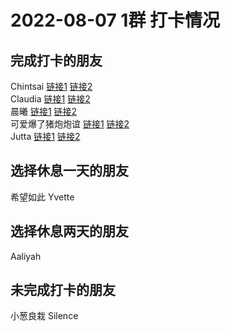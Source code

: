 # 2022-08-07 1群 打卡情况
## 完成打卡的朋友
Chintsai [链接1](http://mmbiz.qpic.cn/mmbiz_jpg/fKBOEML39zqgxibDkvoDGJNR4BEe4UjbmSWG2GLbuJWuRRsZHjfG7knMZhtVhZ2hRPibjDAjpyGGGCibricEK5MdYQ/0) [链接2](http://mmbiz.qpic.cn/mmbiz_jpg/fKBOEML39zqgxibDkvoDGJNR4BEe4Ujbm36diaYRiafFJiclib4DOPc0diboIxkA5jSz2kp9a9iaiaT52ia5tYbZWPXzOCQ/0) <br>Claudia [链接1](http://mmbiz.qpic.cn/mmbiz_jpg/EqM704vBbWDzzn1nFI8V245DvmyCNDiaUxVRsZVvI2AXictkaL3Rg2cdF7yL1fskwQBYic6o9iaOOWNwR5XsShR78w/0) [链接2](http://mmbiz.qpic.cn/mmbiz_jpg/EqM704vBbWDzzn1nFI8V245DvmyCNDiaUxKZsA4JIooVGmUA8Jj7XxeJEgm2p59DfObKDrZPjvNSeOfqj3lcDaQ/0) <br>晨曦 [链接1](http://mmbiz.qpic.cn/mmbiz_jpg/4rYayDxu0jUqicicibqdeWDSGzHNFmEFMyEhNGyEbCszLLweXXeXZT5lw76AwiaBprvKyZibS8lTzOntP0A0ib4dHpNA/0) [链接2](http://mmbiz.qpic.cn/mmbiz_jpg/4rYayDxu0jUqicicibqdeWDSGzHNFmEFMyEaibKcmef0lzUVQoWzhcu4iaHOib2rbOmHUofCctlQaYfqA6X7GFjVZ2NQ/0) <br>可爱爆了猪炮炮谊 [链接1](http://mmbiz.qpic.cn/mmbiz_jpg/ZIHKcDib0zicjZCCdbwOhJvH2EnYD9XibPxVY87Va4KzWmMZo9CAQyGbvRibZmk44JLx3PXTibJfvEUSA14ic5p3wDDg/0) [链接2](http://mmbiz.qpic.cn/mmbiz_jpg/ZIHKcDib0zicjZCCdbwOhJvH2EnYD9XibPxCNkzEzFLNDgD43XndvF7x8rF3nLq9QzibPvPLHAIZ2de2zudxwLib5tw/0) <br>Jutta [链接1](http://mmbiz.qpic.cn/mmbiz_jpg/VX3QEib83oGxliazCABhMKib9v4WzhhhPLoIkZSN2ic5mRf3iaqs8g8XUtJ5kOeCN5y6JZVgBnVjM1icVibNm3sWdd4ibg/0) [链接2](http://mmbiz.qpic.cn/mmbiz_jpg/VX3QEib83oGwjZ0C971zlI3Gq4opk12bSaqYKqH4x0QZQeX1Tdc326XlGB7oyDS8NfdQqjgKicNoeN7Z6ANpfbgA/0) <br>
## 选择休息一天的朋友
希望如此
Yvette

## 选择休息两天的朋友
Aaliyah

## 未完成打卡的朋友
小葱良栽
Silence

